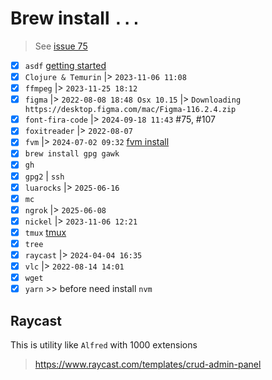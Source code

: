 # Brew install `...`

> See [issue 75](https://github.com/vovs03/desertos/issues/75)

<!-- "A B C D E F G H I J K L M N O P Q R S T U V W X Y Z" -->

- [x] `asdf` [getting started](https://asdf-vm.com/guide/getting-started.html)
- [x] `Clojure & Temurin` |> `2023-11-06 11:08`
- [x] `ffmpeg` |> `2023-11-25 18:12`
- [x] `figma` |> `2022-08-08 18:48 Osx 10.15` |> `Downloading https://desktop.figma.com/mac/Figma-116.2.4.zip`
- [x] `font-fira-code` |> `2024-09-18 11:43` #75, #107
- [x] `foxitreader` |> `2022-08-07`
- [x] `fvm` |> `2024-07-02 09:32` [fvm install](https://fvm.app/documentation/getting-started/installation)
- [x] `brew install gpg gawk`
- [x] `gh`
- [x] `gpg2` | `ssh`
- [x] `luarocks` |> `2025-06-16`
- [x] `mc`
- [x] `ngrok` |> `2025-06-08`
- [x] `nickel` |> `2023-11-06 12:21`
- [x] `tmux` [tmux](https://jeongwhanchoi.medium.com/install-tmux-on-osx-and-basics-commands-for-beginners-be22520fd95e)
- [x] `tree`
- [x] `raycast` |> `2024-04-04 16:35`
- [x] `vlc` |> `2022-08-14 14:01`
- [x] `wget`
- [x] `yarn` >> before need install `nvm`

## Raycast

This is utility like `Alfred` with 1000 extensions

> https://www.raycast.com/templates/crud-admin-panel
